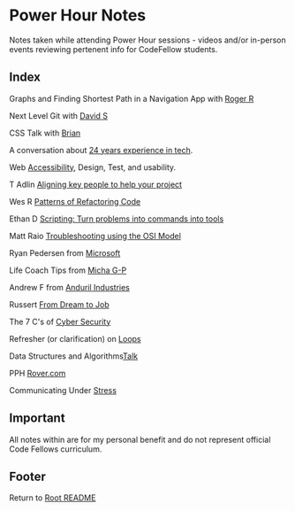 # Power Hour Notes  

Notes taken while attending Power Hour sessions - videos and/or in-person events reviewing pertenent info for CodeFellow students.

## Index

Graphs and Finding Shortest Path in a Navigation App with [Roger R](./roger-graphs-navapp.html)

Next Level Git with [David S](./dsouther-next-level-git.html)

CSS Talk with [Brian](./bnation-css-stuff.html)

A conversation about [24 years experience in tech](./bennett-12in4in24.html).

Web [Accessibility](web-accessibility-design-test.html), Design, Test, and usability.

T Adlin [Aligning key people to help your project](./pph-tadlin-align-key-investors.html)

Wes R [Patterns of Refactoring Code](./wesr-refactoring-patterns.html)

Ethan D [Scripting: Turn problems into commands into tools](./pph-scripting-ethand.html)

Matt Raio [Troubleshooting using the OSI Model](./tshoot-osi-model.html)

Ryan Pedersen from [Microsoft](./pph-rpedersen.html)

Life Coach Tips from [Micha G-P](./life-coach-tips.html)

Andrew F from [Anduril Industries](./pph-fijan-andurilindust.html)

Russert [From Dream to Job](./srussert-dream-job-disney.html)

The 7 C's of [Cyber Security](./pph-sevenc-security.html)

Refresher (or clarification) on [Loops](loops-refresher.html)

Data Structures and Algorithms[Talk](./data-structures-algos.html)

PPH [Rover.com](./pph-rover.html)

Communicating Under [Stress](./comms-under-stress.html)  

## Important  

All notes within are for my personal benefit and do not represent official Code Fellows curriculum.  

## Footer

Return to [Root README](../README.html)
